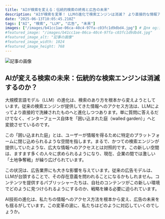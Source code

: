 ```yaml
---
title: "AIが検索を変える：伝統的検索の終焉と広告の未来"
description: "AIが検索を変革！ LLMの進化で検索エンジンは消滅？ より直接的な情報アクセス、広告モデルへの影響も。パブリッシャーは新たな戦略を模索。"
date: "2025-06-13T10:05:45.210Z"
tags: ["AI", "検索", "LLM", "広告", "未来"]
images: ["/images/b41cc1ae-06ca-40c4-97fa-c03fc1d9dbd4.jpg"] # Для og:image
#featured_image: "/images/b41cc1ae-06ca-40c4-97fa-c03fc1d9dbd4.jpg"
#featured_image_alt: "記事の画像"
#featured_image_width: 1024
#featured_image_height: 768
---
```

![記事の画像](/images/b41cc1ae-06ca-40c4-97fa-c03fc1d9dbd4.jpg)
## AIが変える検索の未来：伝統的な検索エンジンは消滅するのか？

大規模言語モデル（LLM）の進化は、検索のあり方を根本から変えようとしています。従来の検索エンジンが提供してきた情報へのアクセス方法は、LLMによってより直接的で洗練されたものへと進化しつつあります。単に質問に答えるだけでなく、インターフェース自体を「囲い込まれた庭（walled garden）」へと変貌させているのです。

この「囲い込まれた庭」とは、ユーザーが情報を得るために特定のプラットフォームに閉じ込められるような空間を指します。まるで、かつての検索エンジンが提供していたような、広大な情報へのアクセスとは対照的です。この新しい空間は、ますます多くの人々に求められるようになり、現在、企業の間では激しい「土地争奪戦」が繰り広げられています。

この状況は、広告業界にも大きな影響を与えています。従来の広告モデルは、LLMが台頭することで、その存在意義を問われることになるかもしれません。コンテンツを提供するパブリッシャーたちは、自社のコンテンツがこの新しい環境でどのように見つけられるようにするのか、戦略を練る必要に迫られています。

AI技術の進化は、私たちの情報へのアクセス方法を根本から変え、広告の未来をも揺るがしています。この変革の波に、私たちはどのように対応していくのでしょうか。
